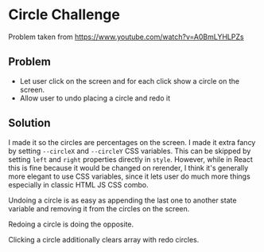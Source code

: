 # Circle Challenge

Problem taken from <https://www.youtube.com/watch?v=A0BmLYHLPZs>

## Problem

- Let user click on the screen and for each click show a circle on the screen.
- Allow user to undo placing a circle and redo it

## Solution

I made it so the circles are percentages on the screen. I made it extra fancy by setting `--circleX` and `--circleY` CSS variables. This can be skipped by setting `left` and `right` properties directly in `style`. However, while in React this is fine because it would be changed on rerender, I think it's generally more elegant to use CSS variables, since it lets user do much more things especially in classic HTML JS CSS combo.

Undoing a circle is as easy as appending the last one to another state variable and removing it from the circles on the screen.

Redoing a circle is doing the opposite.

Clicking a circle additionally clears array with redo circles.
